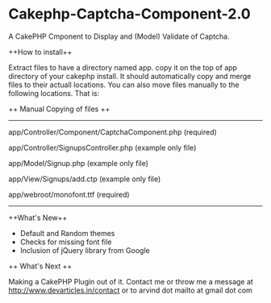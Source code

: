Cakephp-Captcha-Component-2.0
=============================

A CakePHP Cmponent to Display and (Model) Validate of Captcha.

++How to install++

Extract files to have a directory named app. copy it on the top of app directory of your cakephp install. It should automatically copy and merge files to their actuall locations. You can also move files manually to the following locations. That is:

++ Manual Copying of files ++

--------------------
app/Controller/Component/CaptchaComponent.php (required)

app/Controller/SignupsController.php (example only file)

app/Model/Signup.php (example only file)

app/View/Signups/add.ctp (example only file)

app/webroot/monofont.ttf (required)

--------------------

++What's New++

* Default and Random themes
* Checks for missing font file
* Inclusion of jQuery library from Google

++ What's Next ++

Making a CakePHP Plugin out of it. Contact me or throw me a message at http://www.devarticles.in/contact or to arvind dot mailto at gmail dot com
